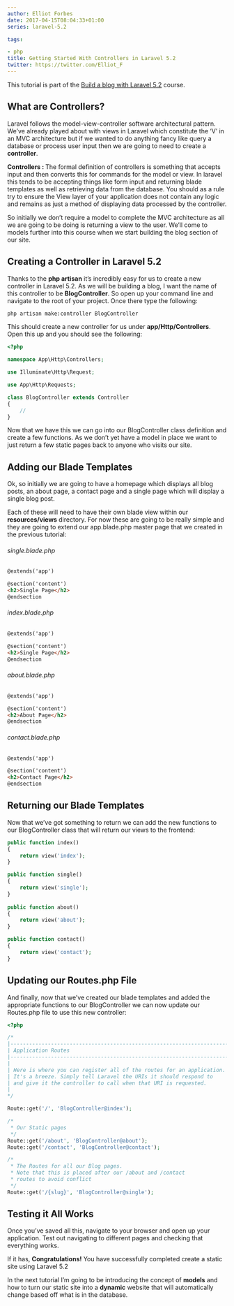 ```yaml
---
author: Elliot Forbes
date: 2017-04-15T08:04:33+01:00
series: laravel-5.2

tags:

- php
title: Getting Started With Controllers in Laravel 5.2
twitter: https://twitter.com/Elliot_F
---
```


<p>This tutorial is part of the <a href="https://tutorialedge.net/course/laravel-5">Build a blog with Laravel 5.2</a> course.</p>

<h2>What are Controllers?</h2>

<p>Laravel follows the model-view-controller software architectural pattern. We’ve already played about with views in Laravel which constitute the ‘V’ in an MVC architecture but if we wanted to do anything fancy like query a database or process user input then we are going to need to create a <b>controller</b>.</p>

<p><b>Controllers : </b>The formal definition of controllers is something that accepts input and then converts this for commands for the model or view. In laravel this tends to be accepting things like form input and returning blade templates as well as retrieving data from the database. You should as a rule try to ensure the View layer of your application does not contain any logic and remains as just a method of displaying data processed by the controller.</p>

<p>So initially we don’t require a model to complete the MVC architecture as all we are going to be doing is returning a view to the user. We’ll come to models further into this course when we start building the blog section of our site.</p>

<h2>Creating a Controller in Laravel 5.2</h2>

<p>Thanks to the <b>php artisan</b> it’s incredibly easy for us to create a new controller in Laravel 5.2. As we will be building a blog, I want the name of this controller to be <b>BlogController</b>. So open up your command line and navigate to the root of your project. Once there type the following:</p>

```bash
php artisan make:controller BlogController
```

<p>This should create a new controller for us under <b>app/Http/Controllers</b>. Open this up and you should see the following: </p>

```php
<?php

namespace App\Http\Controllers;

use Illuminate\Http\Request;

use App\Http\Requests;

class BlogController extends Controller
{
    //    
}
```
<p>Now that we have this we can go into our BlogController class definition and create a few functions. As we don’t yet have a model in place we want to just return a few static pages back to anyone who visits our site. </p>

<h2>Adding our Blade Templates</h2>

<p>Ok, so initially we are going to have a homepage which displays all blog posts, an about page, a contact page and a single page which will display a single blog post.</p>

<p>Each of these will need to have their own blade view within our <b>resources/views</b> directory. For now these are going to be really simple and they are going to extend our app.blade.php master page that we created in the previous tutorial:</p>

<h6>single.blade.php</h6>

```html
@extends('app')

@section('content')
<h2>Single Page</h2>
@endsection
```

<h6>index.blade.php</h6>

```html
@extends('app')

@section('content')
<h2>Single Page</h2>
@endsection
```

<h6>about.blade.php</h6>

```html
@extends('app')

@section('content')
<h2>About Page</h2>
@endsection
```

<h6>contact.blade.php</h6>

```html
@extends('app')

@section('content')
<h2>Contact Page</h2>
@endsection
```

<h2>Returning our Blade Templates</h2>
<p>Now that we’ve got something to return we can add the new functions to our BlogController class that will return our views to the frontend:</p>

```php
public function index()
{
    return view('index');
}

public function single()
{
    return view('single');
}
    
public function about()
{
    return view('about');
}

public function contact()
{
    return view('contact');
}
```

<h2>Updating our Routes.php File</h2>

<p>And finally, now that we’ve created our blade templates and added the appropriate functions to our BlogController we can now update our Routes.php file to use this new controller:</p>

```php
<?php

/*
|--------------------------------------------------------------------------
| Application Routes
|--------------------------------------------------------------------------
|
| Here is where you can register all of the routes for an application.
| It's a breeze. Simply tell Laravel the URIs it should respond to
| and give it the controller to call when that URI is requested.
|
*/

Route::get('/', 'BlogController@index');

/*
 * Our Static pages
 */
Route::get('/about', 'BlogController@about');
Route::get('/contact', 'BlogController@contact');

/*
 * The Routes for all our Blog pages.
 * Note that this is placed after our /about and /contact
 * routes to avoid conflict
 */
Route::get('/{slug}', 'BlogController@single');
```

<h2>Testing it All Works</h2>

<p>Once you’ve saved all this, navigate to your browser and open up your application. Test out navigating to different pages and checking that everything works. </p>

<p>If it has, <b>Congratulations!</b> You have successfully completed create a static site using Laravel 5.2</p>

<p>In the next tutorial I’m going to be introducing the concept of <b>models</b> and how to turn our static site into a <b>dynamic</b> website that will automatically change based off what is in the database.</p>